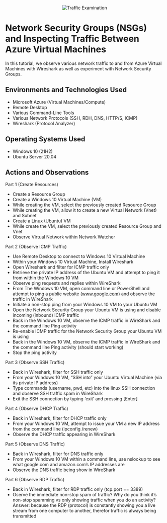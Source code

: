 <p align="center">
<img src="https://i.imgur.com/Ua7udoS.png" alt="Traffic Examination"/>
</p>

<h1>Network Security Groups (NSGs) and Inspecting Traffic Between Azure Virtual Machines</h1>
In this tutorial, we observe various network traffic to and from Azure Virtual Machines with Wireshark as well as experiment with Network Security Groups. <br />




<h2>Environments and Technologies Used</h2>

- Microsoft Azure (Virtual Machines/Compute)
- Remote Desktop
- Various Command-Line Tools
- Various Network Protocols (SSH, RDH, DNS, HTTP/S, ICMP)
- Wireshark (Protocol Analyzer)

<h2>Operating Systems Used </h2>

- Windows 10 (21H2)
- Ubuntu Server 20.04



<h2>Actions and Observations</h2>

Part 1 (Create Resources)
 - Create a Resource Group
 - Create a Windows 10 Virtual Machine (VM)
 - While creating the VM, select the previously created Resource Group
 - While creating the VM, allow it to create a new Virtual Network (Vnet) and Subnet
 - Create a Linux (Ubuntu) VM
 - While create the VM, select the previously created Resource Group and Vnet
 - Observe Virtual Network within Network Watcher

Part 2 (Observe ICMP Traffic)
 - Use Remote Desktop to connect to Windows 10 Virtual Machine
 - Within your Windows 10 Virtual Machine, Install Wireshark
 - Open Wireshark and filter for ICMP traffic only
 - Retrieve the private IP address of the Ubuntu VM and attempt to ping it from within the Windows 10 VM
 - Observe ping requests and replies within WireShark
 - From The Windows 10 VM, open command line or PowerShell and attempt to ping a public website (www.google.com) and observe the traffic in WireShark
 - Initiate a non-stop ping from your Windows 10 VM to your Ubuntu VM
 - Open the Network Security Group your Ubuntu VM is using and disable incoming (inbound) ICMP traffic
 - Back in the Windows 10 VM, observe the ICMP traffic in WireShark and the command line Ping activity
 - Re-enable ICMP traffic for the Network Security Group your Ubuntu VM is using
 - Back in the Windows 10 VM, observe the ICMP traffic in WireShark and the command line Ping activity (should start working)
 - Stop the ping activity
 
 Part 3 (Observe SSH Traffic)
 - Back in Wireshark, filter for SSH traffic only
 - From your Windows 10 VM, “SSH into” your Ubuntu Virtual Machine (via its private IP address)
 - Type commands (username, pwd, etc) into the linux SSH connection and observe SSH traffic spam in WireShark
 - Exit the SSH connection by typing ‘exit’ and pressing [Enter]

Part 4 (Observe DHCP Traffic)
 - Back in Wireshark, filter for DHCP traffic only
 - From your Windows 10 VM, attempt to issue your VM a new IP address from the command line (ipconfig /renew)
 - Observe the DHCP traffic appearing in WireShark

Part 5 (Observe DNS Traffic)
 - Back in Wireshark, filter for DNS traffic only
 - From your Windows 10 VM within a command line, use nslookup to see what google.com and amazon.com’s IP addresses are
 - Observe the DNS traffic being show in WireShark


Part 6 (Observe RDP Traffic)
 - Back in Wireshark, filter for RDP traffic only (tcp.port == 3389)
 - Oserve the immediate non-stop spam of traffic? Why do you think it’s non-stop spamming vs only showing traffic when you do an activity?
Answer: because the RDP (protocol) is constantly showing you a live stream from one computer to another, therefor traffic is always being transmitted




